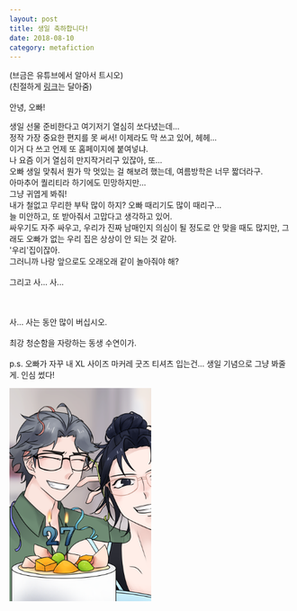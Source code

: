 ```yaml
---
layout: post
title: 생일 축하합니다!
date: 2018-08-10
category: metafiction
---
```


<p>
(브금은 유튜브에서 알아서 트시오) <br>
(친절하게 <a href="https://youtu.be/YpVlHlsjAtc">링크</a>는 달아줌) <br>
 <br>
안녕, 오빠! <br>

생일 선물 준비한다고 여기저기 열심히 쏘다녔는데... <br>
정작 가장 중요한 편지를 못 써서! 이제라도 막 쓰고 있어, 헤헤... <br>
이거 다 쓰고 언제 또 홈페이지에 붙여넣냐. <br>
나 요즘 이거 열심히 만지작거리구 있잖아, 또... <br>
오빠 생일 맞춰서 뭔가 막 멋있는 걸 해보려 했는데, 여름방학은 너무 짧더라구. <br>
아마추어 퀄리티라 하기에도 민망하지만... <br>
그냥 귀엽게 봐줘! <br>
내가 철없고 무리한 부탁 많이 하지? 오빠 때리기도 많이 때리구... <br>
늘 미안하고, 또 받아줘서 고맙다고 생각하고 있어. <br>
싸우기도 자주 싸우고, 우리가 진짜 남매인지 의심이 될 정도로 안 맞을 때도 많지만, 그래도 오빠가 없는 우리 집은 상상이 안 되는 것 같아. <br>
'우리'집이잖아. <br>
그러니까 나랑 앞으로도 오래오래 같이 놀아줘야 해? <br>
 <br>
그리고 사... 사... <br>
 <br>
 <br>
 <br>
사... 사는 동안 많이 버십시오. <br>
 <br>
최강 청순함을 자랑하는 동생 수연이가. <br>
 <br>
p.s. 오빠가 자꾸 내 XL 사이즈 마커레 굿즈 티셔츠 입는건... 생일 기념으로 그냥 봐줄게. 인심 썼다! <br>
</p>
<p>
<img src="/assets/img/birthday.png" width="50%" height="auto" align="center" alt="생일 축하해!">
</p>